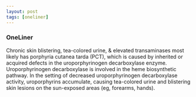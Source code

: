```yaml
---
layout: post
tags: [oneliner]
---
```



### OneLiner

Chronic skin blistering, tea-colored urine, & elevated transaminases most likely has porphyria cutanea tarda (PCT), which is caused by inherited or acquired defects in the uroporphyrinogen decarboxylase enzyme. Uroporphyrinogen decarboxylase is involved in the heme biosynthetic pathway. In the setting of decreased uroporphyrinogen decarboxylase activity, uroporphyrins accumulate, causing tea-colored urine and blistering skin lesions on the sun-exposed areas (eg, forearms, hands).

